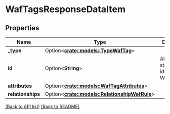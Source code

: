 # WafTagsResponseDataItem

## Properties

Name | Type | Description | Notes
------------ | ------------- | ------------- | -------------
**_type** | Option<[**crate::models::TypeWafTag**](TypeWafTag.md)> |  | 
**id** | Option<**String**> | Alphanumeric string identifying a WAF tag. | [readonly]
**attributes** | Option<[**crate::models::WafTagAttributes**](WafTagAttributes.md)> |  | 
**relationships** | Option<[**crate::models::RelationshipWafRule**](RelationshipWafRule.md)> |  | 

[[Back to API list]](../README.md#documentation-for-api-endpoints) [[Back to README]](../README.md)



